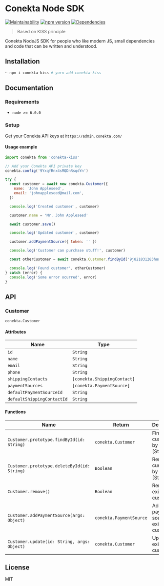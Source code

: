 # Conekta Node SDK

[![Maintainability](https://api.codeclimate.com/v1/badges/57cbb329b5b079b8b249/maintainability)](https://codeclimate.com/repos/5c4cbff6d595ed02d0001a88/maintainability)
[![npm version](https://badge.fury.io/js/conekta-kiss.svg)](https://badge.fury.io/js/conekta-kiss)
[![Dependencies](https://david-dm.org/nuremx/conekta-kiss.svg)](https://david-dm.org/nuremx/conekta-kiss)

> Based on KISS principle

Conekta NodeJS SDK for people who like modern JS, small dependencies and code that can be written and understood.

## Installation

```bash
~ npm i conekta-kiss # yarn add conekta-kiss
```

## Documentation

### Requirements

- `node >= 6.0.0`

### Setup

Get your Conekta API keys at `https://admin.conekta.com/`

#### Usage example

```javascript
import conekta from 'conekta-kiss'

// Add your Conekta API private key
conekta.config('9YxqfRnx4sMQDnRsqdYn')

try {
  const customer = await new conekta.Customer({
    name: 'John Appleseed',
    email: 'johnappleseed@mail.com',
  })

  console.log('Created customer', customer)

  customer.name = 'Mr. John Appleseed'

  await customer.save()

  console.log('Updated customer', customer)

  customer.addPaymentSource({ token: '' })

  console.log('Customer can purchase stuff!', customer)

  const otherCustomer = await conekta.Customer.findById('9j821831283huas')

  console.log('Found customer', otherCustomer)
} catch (error) {
  console.log('Some error ocurred', error)
}
```

## API

### Customer

`conekta.Customer`

#### Attributes

| Name                       | Type                        |
| -------------------------- | --------------------------- |
| `id`                       | `String`                    |
| `name`                     | `String`                    |
| `email`                    | `String`                    |
| `phone`                    | `String`                    |
| `shippingContacts`         | `[conekta.ShippingContact]` |
| `paymentSources`           | `[conekta.PaymentSource]`   |
| `defaultPaymentSourceId`   | `String`                    |
| `defaultShippingContactId` | `String`                    |

#### Functions

| Name                                        | Return                  | Description                              |
| ------------------------------------------- | ----------------------- | ---------------------------------------- |
| `Customer.prototype.findById(id: String)`   | `conekta.Customer`      | Finds customer by given id [Static]      |
| `Customer.prototype.deleteById(id: String)` | `Boolean`               | Removes customer by given id [Static]    |
| `Customer.remove()`                         | `Boolean`               | Removes existing customer                |
| `Customer.addPaymentSource(args: Object)`   | `conekta.PaymentSource` | Adds payment source to existing customer |
| `Customer.update(id: String, args: Object)` | `conekta.Customer`      | Updates existing customer                |

## License

MIT

